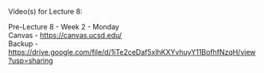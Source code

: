 Video(s) for Lecture 8:

Pre-Lecture 8 - Week 2 - Monday  
Canvas - https://canvas.ucsd.edu/  
Backup - https://drive.google.com/file/d/1iTe2ceDaf5xlhKXYvhuyY11BofhfNzqH/view?usp=sharing